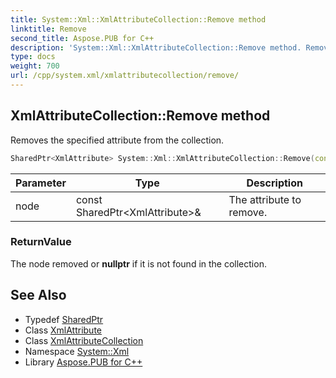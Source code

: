 ```yaml
---
title: System::Xml::XmlAttributeCollection::Remove method
linktitle: Remove
second_title: Aspose.PUB for C++
description: 'System::Xml::XmlAttributeCollection::Remove method. Removes the specified attribute from the collection in C++.'
type: docs
weight: 700
url: /cpp/system.xml/xmlattributecollection/remove/
---
```

## XmlAttributeCollection::Remove method


Removes the specified attribute from the collection.

```cpp
SharedPtr<XmlAttribute> System::Xml::XmlAttributeCollection::Remove(const SharedPtr<XmlAttribute> &node)
```


| Parameter | Type | Description |
| --- | --- | --- |
| node | const SharedPtr\<XmlAttribute\>\& | The attribute to remove. |

### ReturnValue

The node removed or **nullptr** if it is not found in the collection.

## See Also

* Typedef [SharedPtr](../../../system/sharedptr/)
* Class [XmlAttribute](../../xmlattribute/)
* Class [XmlAttributeCollection](../)
* Namespace [System::Xml](../../)
* Library [Aspose.PUB for C++](../../../)
